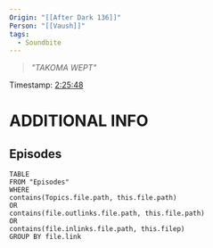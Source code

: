 ```yaml
---
Origin: "[[After Dark 136]]"
Person: "[[Vaush]]"
tags:
  - Soundbite
---
```

> *"TAKOMA WEPT"*

Timestamp: [2:25:48](https://youtu.be/H61pA1ZPTs8?t=8748)
# ADDITIONAL INFO

## Episodes
``` dataview
TABLE
FROM "Episodes"
WHERE 
contains(Topics.file.path, this.file.path) 
OR 
contains(file.outlinks.file.path, this.file.path)
OR
contains(file.inlinks.file.path, this.filep)
GROUP BY file.link
```